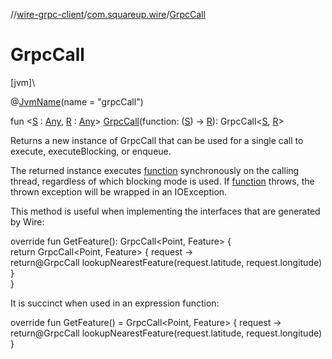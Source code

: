 //[wire-grpc-client](../../index.md)/[com.squareup.wire](index.md)/[GrpcCall](-grpc-call.md)

# GrpcCall

[jvm]\

@[JvmName](https://kotlinlang.org/api/latest/jvm/stdlib/kotlin.jvm/-jvm-name/index.html)(name = "grpcCall")

fun &lt;[S](-grpc-call.md) : [Any](https://kotlinlang.org/api/latest/jvm/stdlib/kotlin/-any/index.html), [R](-grpc-call.md) : [Any](https://kotlinlang.org/api/latest/jvm/stdlib/kotlin/-any/index.html)&gt; [GrpcCall](-grpc-call.md)(function: ([S](-grpc-call.md)) -&gt; [R](-grpc-call.md)): GrpcCall&lt;[S](-grpc-call.md), [R](-grpc-call.md)&gt;

Returns a new instance of GrpcCall that can be used for a single call to execute, executeBlocking, or enqueue.

The returned instance executes [function](-grpc-call.md) synchronously on the calling thread, regardless of which blocking mode is used. If [function](-grpc-call.md) throws, the thrown exception will be wrapped in an IOException.

This method is useful when implementing the interfaces that are generated by Wire:

override fun GetFeature(): GrpcCall&lt;Point, Feature&gt; {\
  return GrpcCall&lt;Point, Feature&gt; { request -&gt;\
    return@GrpcCall lookupNearestFeature(request.latitude, request.longitude)\
  }\
}

It is succinct when used in an expression function:

override fun GetFeature() = GrpcCall&lt;Point, Feature&gt; { request -&gt;\
  return@GrpcCall lookupNearestFeature(request.latitude, request.longitude)\
}
